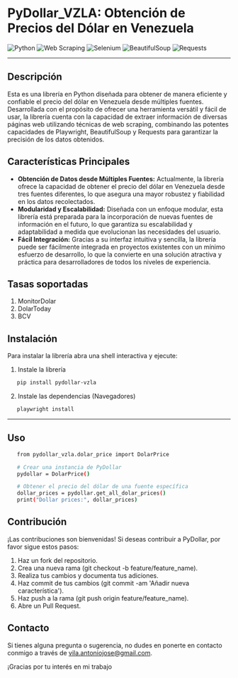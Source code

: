 
# PyDollar_VZLA: Obtención de Precios del Dólar en Venezuela

![Python](https://img.shields.io/badge/Lenguaje-Python-blue)
![Web Scraping](https://img.shields.io/badge/Tecnología-Web%20Scraping-green)
![Selenium](https://img.shields.io/badge/Tecnología-Selenium-yellow)
![BeautifulSoup](https://img.shields.io/badge/Tecnología-BeautifulSoup-orange)
![Requests](https://img.shields.io/badge/Tecnología-Requests-red)

---

## Descripción

Esta es una librería en Python diseñada para obtener de manera eficiente y confiable el precio del dólar en Venezuela desde múltiples fuentes. Desarrollada con el propósito de ofrecer una herramienta versátil y fácil de usar, la librería cuenta con la capacidad de extraer información de diversas páginas web utilizando técnicas de web scraping, combinando las potentes capacidades de Playwright, BeautifulSoup y Requests para garantizar la precisión de los datos obtenidos.

## Características Principales

- **Obtención de Datos desde Múltiples Fuentes:** Actualmente, la librería ofrece la capacidad de obtener el precio del dólar en Venezuela desde tres fuentes diferentes, lo que asegura una mayor robustez y fiabilidad en los datos recolectados.
- **Modularidad y Escalabilidad:** Diseñada con un enfoque modular, esta librería está preparada para la incorporación de nuevas fuentes de información en el futuro, lo que garantiza su escalabilidad y adaptabilidad a medida que evolucionan las necesidades del usuario.
- **Fácil Integración:** Gracias a su interfaz intuitiva y sencilla, la librería puede ser fácilmente integrada en proyectos existentes con un mínimo esfuerzo de desarrollo, lo que la convierte en una solución atractiva y práctica para desarrolladores de todos los niveles de experiencia.

## Tasas soportadas

1. MonitorDolar
2. DolarToday
3. BCV

## Instalación

Para instalar la librería abra una shell interactiva y ejecute:
1. Instale la librería
```bash
   pip install pydollar-vzla
```
2. Instale las dependencias (Navegadores)
```bash
   playwright install
```
---

## Uso

```bash
   from pydollar_vzla.dolar_price import DolarPrice

   # Crear una instancia de PyDollar
   pydollar = DolarPrice()

   # Obtener el precio del dólar de una fuente específica
   dollar_prices = pydollar.get_all_dolar_prices()
   print("Dollar prices:", dollar_prices)

```

## Contribución

¡Las contribuciones son bienvenidas! Si deseas contribuir a PyDollar, por favor sigue estos pasos:

1. Haz un fork del repositorio.
2. Crea una nueva rama (git checkout -b feature/feature_name).
3. Realiza tus cambios y documenta tus adiciones.
4. Haz commit de tus cambios (git commit -am 'Añadir nueva característica').
5. Haz push a la rama (git push origin feature/feature_name).
6. Abre un Pull Request.

## Contacto

Si tienes alguna pregunta o sugerencia, no dudes en ponerte en contacto conmigo a través de [vila.antoniojose@gmail.com](mailto:vila.antoniojose@gmail.com).

¡Gracias por tu interés en mi trabajo
